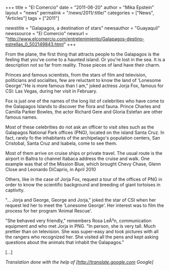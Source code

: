 +++
title = "El Comercio"
date = "2011-06-20"
author = "Mika Epstein"
layout = "news"
permalink = "/news/2011/:title/"
categories = ["News", "Articles"]
tags = ["2011"]

newstitle = "Galapagos, a destination of stars"
newsauthor = "Guayaquil"
newssource = "El Comercio"
newsurl = "http://www.elcomercio.com/entretenimiento/Galapagos-destino-estrellas_0_502149843.html"
+++

From the plane, the first thing that attracts people to the Galapagos is the feeling that you've come to a haunted island. Or you're lost in the sea. It is a description not so far from reality. Those pieces of land have their charm.

Princes and famous scientists, from the stars of film and television, politicians and socialites, few are reluctant to know the land of &#8216;Lonesome George'."He is more famous than I am," joked actress Jorja Fox, famous for CSI: Las Vegas, during her visit in February.

Fox is just one of the names of the long list of celebrities who have come to the Galapagos Islands to discover the flora and fauna. Prince Charles and Camilla Parker Bowles, the actor Richard Gere and Gloria Estefan are other famous names.

Most of these celebrities do not ask an officer to visit sites such as the Galapagos National Park offices (PNG), located on the island Santa Cruz. In fact, rarely fo the inhabitants of the archipelago's population centers, San Cristobal, Santa Cruz and Isabela, come to see them.

Most of them arrive on cruise ships or private travel. The usual route is the airport in Baltra to channel Itabaca address the cruise and walk. One example was that of the Mission Blue, which brought Chevy Chase, Glenn Close and Leonardo DiCaprio, in April 2010

Others, like in the case of Jorja Fox, request a tour of the offices of PNG in order to know the scientific background and breeding of giant tortoises in captivity.

"... Jorja and George, George and Jorja," joked the star of CSI when her request led her to meet the &#8216;Lonesome George'. Her interest was to film the process for her program &#8216;Animal Rescue'.

"She behaved very friendly," remembers Rosa LeÃ³n, communication equipment and who met Jorja in PNG. "In person, she is very tall. Much prettier than on television. She was super-easy and took pictures with all the rangers who recognized her. She visited all the pens and kept asking questions about the animals that inhabit the Galapagos."

[...]  


*Translation done with the help of [http://translate.google.com Google]*